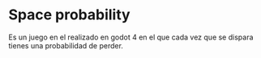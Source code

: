 # Space probability

Es un juego en el realizado en godot 4 en el que cada vez que se dispara tienes una probabilidad de perder.
